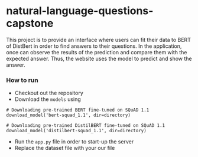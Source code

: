 # natural-language-questions-capstone

This project is to provide an interface where users can fit their data to BERT of DistBert in order to find answers to their questions. In the application, once can observe the results of the prediction and compare them with the expected answer. Thus, the website uses the model to predict and show the answer.

### How to run
- Checkout out the repository
- Download the `models` using
```
# Downloading pre-trained BERT fine-tuned on SQuAD 1.1
download_model('bert-squad_1.1', dir=directory)

# Downloading pre-trained DistilBERT fine-tuned on SQuAD 1.1
download_model('distilbert-squad_1.1', dir=directory)
```
- Run the `app.py` file in order to start-up the server
- Replace the dataset file with your our file
 

